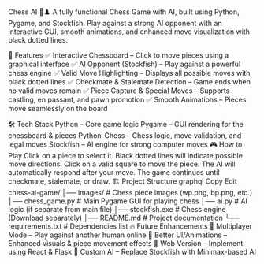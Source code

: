 Chess AI 🎯♟️
A fully functional Chess Game with AI, built using Python, Pygame, and Stockfish. Play against a strong AI opponent with an interactive GUI, smooth animations, and enhanced move visualization with black dotted lines.

🚀 Features
✅ Interactive Chessboard – Click to move pieces using a graphical interface
✅ AI Opponent (Stockfish) – Play against a powerful chess engine
✅ Valid Move Highlighting – Displays all possible moves with black dotted lines
✅ Checkmate & Stalemate Detection – Game ends when no valid moves remain
✅ Piece Capture & Special Moves – Supports castling, en passant, and pawn promotion
✅ Smooth Animations – Pieces move seamlessly on the board

🛠️ Tech Stack
Python – Core game logic
Pygame – GUI rendering for the chessboard & pieces
Python-Chess – Chess logic, move validation, and legal moves
Stockfish – AI engine for strong computer moves
🎮 How to Play
Click on a piece to select it.
Black dotted lines will indicate possible move directions.
Click on a valid square to move the piece.
The AI will automatically respond after your move.
The game continues until checkmate, stalemate, or draw.
🏗️ Project Structure
graphql
Copy
Edit
chess-ai-game/
│── images/                # Chess piece images (wp.png, bp.png, etc.)
│── chess_game.py          # Main Pygame GUI for playing chess
│── ai.py                  # AI logic (if separate from main file)
│── stockfish.exe          # Chess engine (Download separately)
│── README.md              # Project documentation
└── requirements.txt       # Dependencies list
🔥 Future Enhancements
🚀 Multiplayer Mode – Play against another human online
🎨 Better UI/Animations – Enhanced visuals & piece movement effects
📱 Web Version – Implement using React & Flask
🧠 Custom AI – Replace Stockfish with Minimax-based AI
